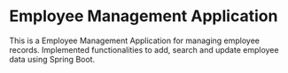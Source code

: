 # Employee Management Application
This is a Employee Management Application for managing employee records.
Implemented functionalities to add, search and update employee data using Spring Boot.
